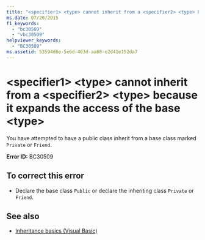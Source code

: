 ```yaml
---
title: "<specifier1> <type> cannot inherit from a <specifier2> <type> because it expands the access of the base <type>"
ms.date: 07/20/2015
f1_keywords: 
  - "bc30509"
  - "vbc30509"
helpviewer_keywords: 
  - "BC30509"
ms.assetid: 53594d6e-5e6d-463d-aa68-e2d41e152da7
---
```

# \<specifier1> \<type> cannot inherit from a \<specifier2> \<type> because it expands the access of the base \<type>
You have attempted to have a public class inherit from a base class marked `Private` or `Friend`.  
  
 **Error ID:** BC30509  
  
## To correct this error  
  
- Declare the base class `Public` or declare the inheriting class `Private` or `Friend`.  
  
## See also

- [Inheritance basics (Visual Basic)](../programming-guide/language-features/objects-and-classes/inheritance-basics.md)
